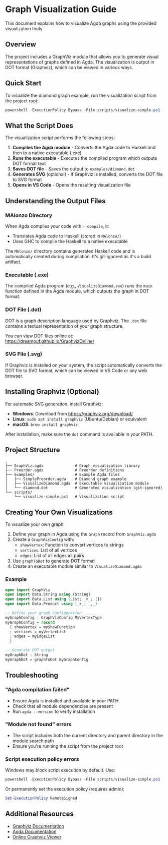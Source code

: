 # Graph Visualization Guide

This document explains how to visualize Agda graphs using the provided visualization tools.

## Overview

The project includes a GraphViz module that allows you to generate visual representations of graphs defined in Agda. The visualization is output in DOT format (Graphviz), which can be viewed in various ways.

## Quick Start

To visualize the diamond graph example, run the visualization script from the project root:

```powershell
powershell -ExecutionPolicy Bypass -File scripts/visualize-simple.ps1
```

## What the Script Does

The visualization script performs the following steps:

1. **Compiles the Agda module** - Converts the Agda code to Haskell and then to a native executable (.exe)
2. **Runs the executable** - Executes the compiled program which outputs DOT format text
3. **Saves DOT file** - Saves the output to `examples/diamond.dot`
4. **Generates SVG** (optional) - If Graphviz is installed, converts the DOT file to SVG format
5. **Opens in VS Code** - Opens the resulting visualization file

## Understanding the Output Files

### MAlonzo Directory
When Agda compiles your code with `--compile`, it:
- Translates Agda code to Haskell (stored in `MAlonzo/`)
- Uses GHC to compile the Haskell to a native executable

The `MAlonzo/` directory contains generated Haskell code and is automatically created during compilation. It's git-ignored as it's a build artifact.

### Executable (.exe)
The compiled Agda program (e.g., `VisualizeDiamond.exe`) runs the `main` function defined in the Agda module, which outputs the graph in DOT format.

### DOT File (.dot)
DOT is a graph description language used by Graphviz. The `.dot` file contains a textual representation of your graph structure.

You can view DOT files online at: https://dreampuf.github.io/GraphvizOnline/

### SVG File (.svg)
If Graphviz is installed on your system, the script automatically converts the DOT file to SVG format, which can be viewed in VS Code or any web browser.

## Installing Graphviz (Optional)

For automatic SVG generation, install Graphviz:
- **Windows**: Download from https://graphviz.org/download/
- **Linux**: `sudo apt install graphviz` (Ubuntu/Debian) or equivalent
- **macOS**: `brew install graphviz`

After installation, make sure the `dot` command is available in your PATH.

## Project Structure

```
.
├── GraphViz.agda              # Graph visualization library
├── Preorder.agda              # Preorder definitions
├── examples/                  # Example Agda files
│   ├── SimplePreorder.agda    # Diamond graph example
│   ├── VisualizeDiamond.agda  # Executable visualization module
│   └── diamond.dot            # Generated visualization (git-ignored)
└── scripts/
    └── visualize-simple.ps1   # Visualization script
```

## Creating Your Own Visualizations

To visualize your own graph:

1. Define your graph in Agda using the `Graph` record from `GraphViz.agda`
2. Create a `GraphVizConfig` with:
   - `showVertex`: Function to convert vertices to strings
   - `vertices`: List of all vertices
   - `edges`: List of all edges as pairs
3. Use `graphToDot` to generate DOT format
4. Create an executable module similar to `VisualizeDiamond.agda`

### Example

```agda
open import GraphViz
open import Data.String using (String)
open import Data.List using (List; _∷_; [])
open import Data.Product using (_×_; _,_)

-- Define your graph configuration
myGraphConfig : GraphVizConfig MyVertexType
myGraphConfig = record
  { showVertex = myShowFunction
  ; vertices = myVertexList
  ; edges = myEdgeList
  }

-- Generate DOT output
myGraphDot : String
myGraphDot = graphToDot myGraphConfig
```

## Troubleshooting

### "Agda compilation failed"
- Ensure Agda is installed and available in your PATH
- Check that all module dependencies are present
- Run `agda --version` to verify installation

### "Module not found" errors
- The script includes both the current directory and parent directory in the module search path
- Ensure you're running the script from the project root

### Script execution policy errors
Windows may block script execution by default. Use:
```powershell
powershell -ExecutionPolicy Bypass -File scripts/visualize-simple.ps1
```

Or permanently set the execution policy (requires admin):
```powershell
Set-ExecutionPolicy RemoteSigned
```

## Additional Resources

- [Graphviz Documentation](https://graphviz.org/documentation/)
- [Agda Documentation](https://agda.readthedocs.io/)
- [Online Graphviz Viewer](https://dreampuf.github.io/GraphvizOnline/)
